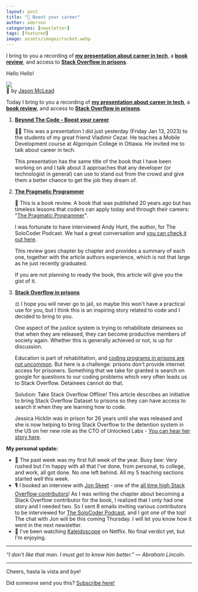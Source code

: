 ```yaml
---
layout: post
title: "🚀 Boost your career"
author: aderson
categories: [newsletter]
tags: [featured]
image: assets/images/rocket.webp
---
```


I bring to you a recording of [**my presentation about career in tech**](https://youtu.be/-erk8f59Hr8), a [**book review**](https://blog.seancoughlin.me/the-pragmatic-programmer-book-review), and access to [**Stack Overflow in prisons**](https://stackoverflow.blog/2022/10/20/introducing-the-overflow-offline-project/).

Hello Hello!

![](https://buttondown-attachments.s3.us-west-2.amazonaws.com/images/84b04c46-7f17-48b7-ae4e-0a17a18ed3d1.jpg)  
🤣 by [Jason McLead](https://www.pinterest.com/pin/359936195231763893/)

Today I bring to you a recording of [**my presentation about career in tech**](https://youtu.be/-erk8f59Hr8), a [**book review**](https://blog.seancoughlin.me/the-pragmatic-programmer-book-review), and access to [**Stack Overflow in prisons**](https://stackoverflow.blog/2022/10/20/introducing-the-overflow-offline-project/).

1.  [**Beyond The Code - Boost your career**](https://youtu.be/-erk8f59Hr8)

    👨‍🏫️ This was a presentation I did just yesterday (Friday Jan 13, 2023) to the students of my great friend Vladimir Cezar. He teaches a Mobile Development course at Algonquin College in Ottawa. He invited me to talk about career in tech.  

    This presentation has the same title of the book that I have been working on and I talk about 3 approaches that any developer (or technologist in general) can use to stand out from the crowd and give them a better chance to get the job they dream of.  

2.  [**The Pragmatic Programmer**](https://blog.seancoughlin.me/the-pragmatic-programmer-book-review)

    📓 This is a book review. A book that was published 20 years ago but has timeless lessons that coders can apply today and through their careers: "[The Pragmatic Programmer](https://www.amazon.ca/Pragmatic-Programmer-journey-mastery-Anniversary/dp/0135957052)".  

    I was fortunate to have interviewed Andy Hunt, the author, for The SoloCoder Podcast. We had a great conversation and [you can check it out here](https://solocoder.com/podcast/andy-hunt-the-pragmatic-programmer).  

    This review goes chapter by chapter and provides a summary of each one, together with the article authors experience, which is not that large as he just recently graduated.  

    If you are not planning to ready the book, this article will give you the gist of it.[  
    ](https://martinfowler.com/tags/domain%20driven%20design.html].￼)

3.  [**Stack Overflow in prisons**](https://stackoverflow.blog/2022/10/20/introducing-the-overflow-offline-project/)

    ⚖️ I hope you will never go to jail, so maybe this won't have a practical use for you, but I think this is an inspiring story related to code and I decided to bring to you.  

    One aspect of the justice system is trying to rehabilitate detainees so that when they are released, they can become productive members of society again. Whether this is generally achieved or not, is up for discussion.  

    Education is part of rehabilitation, and [coding programs in prisons are not uncommon](https://www.washingtonpost.com/dc-md-va/2022/09/13/mit-coding-course-dc-jail/). But here is a challenge: prisons don't provide internet access for prisoners. Something that we take for granted is search on google for questions to our coding problems which very often leads us to Stack Overflow. Detainees cannot do that.  

    Solution: Take Stack Overflow Offline! This article describes an initiative to bring Stack Overflow Dataset to prisons so they can have access to search it when they are learning how to code.  

    Jessica Hicklin was in prison for 26 years until she was released and she is now helping to bring Stack Overflow to the detention system in the US on her new role as the CTO of Unlocked Labs - [You can hear her story here](https://stackoverflow.blog/2023/01/03/jessica-hicklin-unlocked-labs-overflow-offline/).  

**My personal update:**

* 🐝 The past week was my first full week of the year. Busy bee: Very rushed but I'm happy with all that I've done, from personal, to college, and work, all got done. No one left behind. All my 5 teaching sections started well this week.
* 🎙️ I booked an interview with [Jon Skeet](https://stackoverflow.com/users/22656/jon-skeet) - one of the [all time high Stack Overflow contributors](https://stackoverflow.com/tags/list/topusers)! As I was writing the chapter about becoming a Stack Overflow contributor for the book, I realized that I only had one story and I needed two. So I sent 8 emails inviting various contributors to be interviewed for [The SoloCoder Podcast](https://solocoder.com/), and I got one of the top! The chat with Jon will be this coming Thursday. I will let you know how it went in the next newsletter.
* 🍿 I've been watching [Kaleidoscope](https://www.youtube.com/watch?v=YbArSoOP8XQ) on Netflix. No final verdict yet, but I'm enjoying.  

* * *

_“I don't like that man. I must get to know him better.” — Abraham Lincoln._
* * *

Cheers, hasta la vista and bye!

Did someone send you this? [Subscribe here!](https://buttondown.email/solocoder?tag=forward)